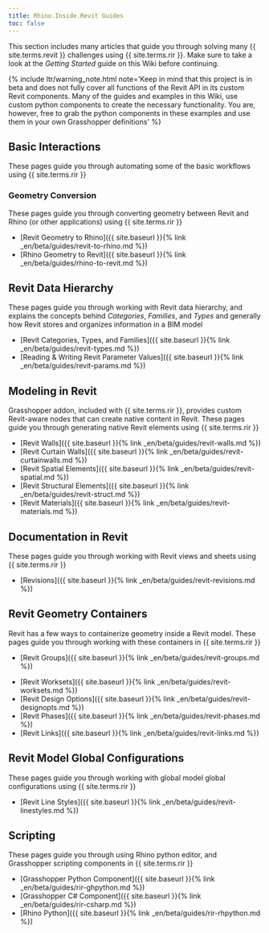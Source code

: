 ```yaml
---
title: Rhino.Inside.Revit Guides
toc: false
---
```


This section includes many articles that guide you through solving many {{ site.terms.revit }} challenges using {{ site.terms.rir }}. Make sure to take a look at the *Getting Started* guide on this Wiki before continuing.

{% include ltr/warning_note.html note='Keep in mind that this project is in beta and does not fully cover all functions of the Revit API in its custom Revit components. Many of the guides and examples in this Wiki, use custom python components to create the necessary functionality. You are, however, free to grab the python components in these examples and use them in your own Grasshopper definitions' %}

<!-- 10 -->
## Basic Interactions
These pages guide you through automating some of the basic workflows using {{ site.terms.rir }}

<!-- 20 -->
###  Geometry Conversion

These pages guide you through converting geometry between Revit and Rhino (or other applications) using {{ site.terms.rir }}

- [Revit Geometry to Rhino]({{ site.baseurl }}{% link _en/beta/guides/revit-to-rhino.md %})
- [Rhino Geometry to Revit]({{ site.baseurl }}{% link _en/beta/guides/rhino-to-revit.md %})

<!-- 30 -->
## Revit Data Hierarchy
These pages guide you through working with Revit data hierarchy, and explains the concepts behind *Categories*, *Families*, and *Types* and generally how Revit stores and organizes information in a BIM model

- [Revit Categories, Types, and Families]({{ site.baseurl }}{% link _en/beta/guides/revit-types.md %})
- [Reading & Writing Revit Parameter Values]({{ site.baseurl }}{% link _en/beta/guides/revit-params.md %})

<!-- 40 -->
## Modeling in Revit
Grasshopper addon, included with {{ site.terms.rir }}, provides custom Revit-aware nodes that can create native content in Revit. These pages guide you through generating native Revit elements using {{ site.terms.rir }}

- [Revit Walls]({{ site.baseurl }}{% link _en/beta/guides/revit-walls.md %})
- [Revit Curtain Walls]({{ site.baseurl }}{% link _en/beta/guides/revit-curtainwalls.md %})
- [Revit Spatial Elements]({{ site.baseurl }}{% link _en/beta/guides/revit-spatial.md %})
- [Revit Structural Elements]({{ site.baseurl }}{% link _en/beta/guides/revit-struct.md %})
- [Revit Materials]({{ site.baseurl }}{% link _en/beta/guides/revit-materials.md %})

<!-- 50 -->

<!-- 60 -->
## Documentation in Revit
These pages guide you through working with Revit views and sheets using {{ site.terms.rir }}

- [Revisions]({{ site.baseurl }}{% link _en/beta/guides/revit-revisions.md %})

<!-- 70 -->
## Revit Geometry Containers
Revit has a few ways to containerize geometry inside a Revit model. These pages guide you through working with these containers in {{ site.terms.rir }}

- [Revit Groups]({{ site.baseurl }}{% link _en/beta/guides/revit-groups.md %})
<!-- add Assemblies -->
- [Revit Worksets]({{ site.baseurl }}{% link _en/beta/guides/revit-worksets.md %})
- [Revit Design Options]({{ site.baseurl }}{% link _en/beta/guides/revit-designopts.md %})
- [Revit Phases]({{ site.baseurl }}{% link _en/beta/guides/revit-phases.md %})
- [Revit Links]({{ site.baseurl }}{% link _en/beta/guides/revit-links.md %})

<!-- 80 -->

<!-- 90 -->
## Revit Model Global Configurations
These pages guide you through working with global model global configurations using {{ site.terms.rir }}

- [Revit Line Styles]({{ site.baseurl }}{% link _en/beta/guides/revit-linestyles.md %})

## Scripting
<!-- 100 -->
These pages guide you through using Rhino python editor, and Grasshopper scripting components in {{ site.terms.rir }}

- [Grasshopper Python Component]({{ site.baseurl }}{% link _en/beta/guides/rir-ghpython.md %})
- [Grasshopper C# Component]({{ site.baseurl }}{% link _en/beta/guides/rir-csharp.md %})
- [Rhino Python]({{ site.baseurl }}{% link _en/beta/guides/rir-rhpython.md %})
